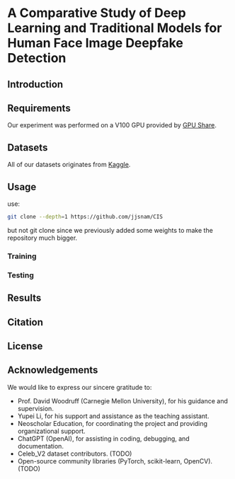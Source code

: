 # A Comparative Study of Deep Learning and Traditional Models for Human Face Image Deepfake Detection

## Introduction

## Requirements

Our experiment was performed on a V100 GPU provided by [GPU Share](https://gpushare.com/).

## Datasets

All of our datasets originates from [Kaggle](https://www.kaggle.com/).

## Usage

use:

```bash
git clone --depth=1 https://github.com/jjsnam/CIS
```

but not git clone since we previously added some weights to make the repository much bigger.

### Training

### Testing

## Results

## Citation

## License

## Acknowledgements

We would like to express our sincere gratitude to:

- Prof. David Woodruff (Carnegie Mellon University), for his guidance and supervision.  
- Yupei Li, for his support and assistance as the teaching assistant.  
- Neoscholar Education, for coordinating the project and providing organizational support.  
- ChatGPT (OpenAI), for assisting in coding, debugging, and documentation.  
- Celeb_V2 dataset contributors.  (TODO)
- Open-source community libraries (PyTorch, scikit-learn, OpenCV). (TODO)